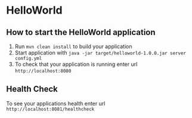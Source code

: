 # HelloWorld

How to start the HelloWorld application
---

1. Run `mvn clean install` to build your application
1. Start application with `java -jar target/helloworld-1.0.0.jar server config.yml`
1. To check that your application is running enter url `http://localhost:8080`

Health Check
---

To see your applications health enter url `http://localhost:8081/healthcheck`
